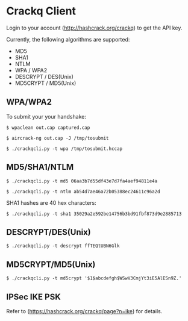 Crackq Client
=============

Login to your account (http://hashcrack.org/crackq) to get the API key.

Currently, the following algorithms are supported:

* MD5
* SHA1
* NTLM
* WPA / WPA2
* DESCRYPT / DES(Unix) 
* MD5CRYPT / MD5(Unix) 

WPA/WPA2
--------

To submit your your handshake:

`$ wpaclean out.cap captured.cap`

`$ aircrack-ng out.cap -J /tmp/tosubmit`

`$ ./crackqcli.py -t wpa /tmp/tosubmit.hccap`

MD5/SHA1/NTLM
-------------

`$ ./crackqcli.py -t md5 06aa3b7d55df43e7d7fa4aef94811e4a`

`$ ./crackqcli.py -t ntlm ab54d7ae46a72b05388ec24611c96a2d`

SHA1 hashes are 40 hex characters:

`$ ./crackqcli.py -t sha1 35029a2e592be14756b3bd91fbf873d9e2885713`

DESCRYPT/DES(Unix)
------------------

`$ ./crackqcli.py -t descrypt ffTEQtUBN6Glk`

MD5CRYPT/MD5(Unix)
------------------

`$ ./crackqcli.py -t md5crypt '$1$abcdefgh$WSwV3CmjYt3iE5AlESn9Z.'`

IPSec IKE PSK
-------------

Refer to (https://hashcrack.org/crackq/page?n=ike) for details.
